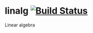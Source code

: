linalg [![Build Status](https://travis-ci.org/nathanfaucett/rs-linalg.svg?branch=master)](https://travis-ci.org/nathanfaucett/rs-linalg)
=====

Linear algebra
